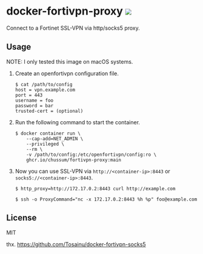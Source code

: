 # docker-fortivpn-proxy ![](https://https://github.com/chussum/docker-fortivpn-proxy/workflows/Build/badge.svg)

Connect to a Fortinet SSL-VPN via http/socks5 proxy.

## Usage

NOTE: I only tested this image on macOS systems.

1. Create an openfortivpn configuration file.

    ```
    $ cat /path/to/config
    host = vpn.example.com
    port = 443
    username = foo
    password = bar
    trusted-cert = (optional)
    ```

2. Run the following command to start the container.

    ```
    $ docker container run \
        --cap-add=NET_ADMIN \
        --privileged \
        --rm \
        -v /path/to/config:/etc/openfortivpn/config:ro \
        ghcr.io/chussum/fortivpn-proxy:main
    ```

3. Now you can use SSL-VPN via `http://<container-ip>:8443` or `socks5://<container-ip>:8443`.

    ```
    $ http_proxy=http://172.17.0.2:8443 curl http://example.com

    $ ssh -o ProxyCommand="nc -x 172.17.0.2:8443 %h %p" foo@example.com
    ```

## License
MIT

thx. https://github.com/Tosainu/docker-fortivpn-socks5
